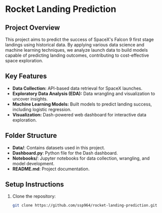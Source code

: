 
# Rocket Landing Prediction

## Project Overview
This project aims to predict the success of SpaceX's Falcon 9 first stage landings using historical data. By applying various data science and machine learning techniques, we analyze launch data to build models capable of predicting landing outcomes, contributing to cost-effective space exploration.

## Key Features
- **Data Collection:** API-based data retrieval for SpaceX launches.
- **Exploratory Data Analysis (EDA):** Data wrangling and visualization to uncover insights.
- **Machine Learning Models:** Built models to predict landing success, including logistic regression.
- **Visualization:** Dash-powered web dashboard for interactive data exploration.

## Folder Structure
- **Data/**: Contains datasets used in this project.
- **Dashboard.py**: Python file for the Dash dashboard.
- **Notebooks/**: Jupyter notebooks for data collection, wrangling, and model development.
- **README.md**: Project documentation.

## Setup Instructions
1. Clone the repository:
   ```bash
   git clone https://github.com/ssp964/rocket-landing-prediction.git




